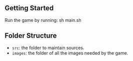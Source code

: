 ## Getting Started

Run the game by running:
sh main.sh

## Folder Structure

- `src`: the folder to maintain sources.
- `images`: the folder of all the images needed by the game.
